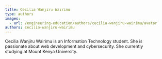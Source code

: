 ```yaml
---
title: Cecilia Wanjiru Wairimu
type: authors
images:
  - url: /engineering-education/authors/cecilia-wanjiru-wairimu/avatar.jpg
authors: cecilia-wanjiru-wairimu
---
```

Cecilia Wanjiru Wairimu is an Information Technology student. She is passionate about web development and cybersecurity. She currently studying at Mount Kenya University. 

